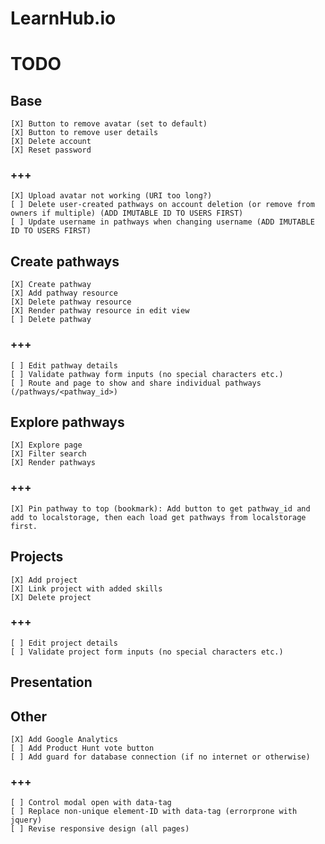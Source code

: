 # LearnHub.io

# TODO

## Base

    [X] Button to remove avatar (set to default)
    [X] Button to remove user details
    [X] Delete account
    [X] Reset password

### +++
    
    [X] Upload avatar not working (URI too long?)
    [ ] Delete user-created pathways on account deletion (or remove from owners if multiple) (ADD IMUTABLE ID TO USERS FIRST)
    [ ] Update username in pathways when changing username (ADD IMUTABLE ID TO USERS FIRST)

## Create pathways

    [X] Create pathway
    [X] Add pathway resource
    [X] Delete pathway resource
    [X] Render pathway resource in edit view
    [ ] Delete pathway

### +++
    
    [ ] Edit pathway details
    [ ] Validate pathway form inputs (no special characters etc.)
    [ ] Route and page to show and share individual pathways (/pathways/<pathway_id>)

## Explore pathways

    [X] Explore page
    [X] Filter search
    [X] Render pathways

### +++

    [X] Pin pathway to top (bookmark): Add button to get pathway_id and add to localstorage, then each load get pathways from localstorage first.

## Projects

    [X] Add project
    [X] Link project with added skills
    [X] Delete project

### +++

    [ ] Edit project details
    [ ] Validate project form inputs (no special characters etc.)

## Presentation

## Other

    [X] Add Google Analytics
    [ ] Add Product Hunt vote button
    [ ] Add guard for database connection (if no internet or otherwise)

### +++

    [ ] Control modal open with data-tag
    [ ] Replace non-unique element-ID with data-tag (errorprone with jquery)
    [ ] Revise responsive design (all pages)
